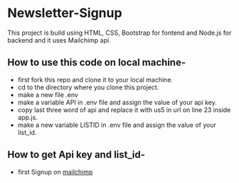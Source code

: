 # Newsletter-Signup
This project is build using HTML, CSS, Bootstrap for fontend and Node.js for backend and it uses Mailchimp api.

## How to use this code on local machine-
* first fork this repo and clone it to your local machine.
* cd to the directory where you clone this project.
* make a new file .env
* make a variable API in .env file and assign the value of your api key.
* copy last three word of api and replace it with us5 in url on line 23 inside app.js.
* make a new variable LISTID in .env file and assign the value of your list_id.


## How to get Api key and list_id-
* first Signup on [mailchimp](https://mailchimp.com/)

